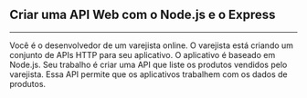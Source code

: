  
 <h2>Criar uma API Web com o Node.js e o Express</h2>
 <hr>
 Você é o desenvolvedor de um varejista online. O varejista está criando um conjunto de APIs HTTP para seu aplicativo. O aplicativo é baseado em Node.js. Seu trabalho é criar uma API que liste os produtos vendidos pelo varejista. Essa API permite que os aplicativos trabalhem com os dados de produtos.